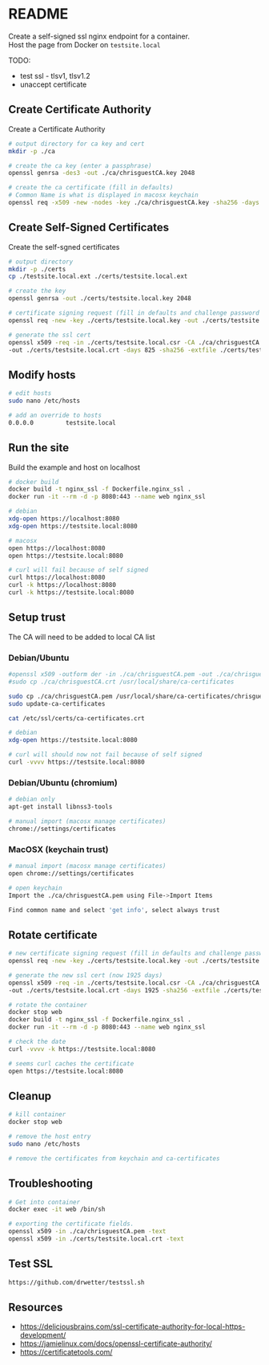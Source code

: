 # README

Create a self-signed ssl nginx endpoint for a container.  
Host the page from Docker on `testsite.local`

TODO:

* test ssl - tlsv1, tlsv1.2
* unaccept certificate

## Create Certificate Authority

Create a Certificate Authority  

```sh
# output directory for ca key and cert
mkdir -p ./ca    

# create the ca key (enter a passphrase)
openssl genrsa -des3 -out ./ca/chrisguestCA.key 2048

# create the ca certificate (fill in defaults)
# Common Name is what is displayed in macosx keychain
openssl req -x509 -new -nodes -key ./ca/chrisguestCA.key -sha256 -days 365 -out ./ca/chrisguestCA.pem
```

## Create Self-Signed Certificates

Create the self-sgned certificates  

```sh
# output directory
mkdir -p ./certs    
cp ./testsite.local.ext ./certs/testsite.local.ext

# create the key
openssl genrsa -out ./certs/testsite.local.key 2048

# certificate signing request (fill in defaults and challenge password as "challenge")
openssl req -new -key ./certs/testsite.local.key -out ./certs/testsite.local.csr

# generate the ssl cert
openssl x509 -req -in ./certs/testsite.local.csr -CA ./ca/chrisguestCA.pem -CAkey ./ca/chrisguestCA.key -CAcreateserial \
-out ./certs/testsite.local.crt -days 825 -sha256 -extfile ./certs/testsite.local.ext
```

## Modify hosts

```sh
# edit hosts
sudo nano /etc/hosts 

# add an override to hosts
0.0.0.0         testsite.local
```

## Run the site

Build the example and host on localhost  

```sh
# docker build 
docker build -t nginx_ssl -f Dockerfile.nginx_ssl .             
docker run -it --rm -d -p 8080:443 --name web nginx_ssl

# debian
xdg-open https://localhost:8080
xdg-open https://testsite.local:8080  

# macosx
open https://localhost:8080
open https://testsite.local:8080  

# curl will fail because of self signed
curl https://localhost:8080     
curl -k https://localhost:8080  
curl -k https://testsite.local:8080     
```

## Setup trust

The CA will need to be added to local CA list  

### Debian/Ubuntu

```sh
#openssl x509 -outform der -in ./ca/chrisguestCA.pem -out ./ca/chrisguestCA.crt
#sudo cp ./ca/chrisguestCA.crt /usr/local/share/ca-certificates

sudo cp ./ca/chrisguestCA.pem /usr/local/share/ca-certificates/chrisguestCA.crt
sudo update-ca-certificates

cat /etc/ssl/certs/ca-certificates.crt      

# debian
xdg-open https://testsite.local:8080

# curl will should now not fail because of self signed
curl -vvvv https://testsite.local:8080     
```

### Debian/Ubuntu (chromium)

```sh
# debian only
apt-get install libnss3-tools

# manual import (macosx manage certificates)
chrome://settings/certificates
```

### MacOSX (keychain trust)

```sh
# manual import (macosx manage certificates)
open chrome://settings/certificates

# open keychain
Import the ./ca/chrisguestCA.pem using File->Import Items

Find common name and select 'get info', select always trust
```

## Rotate certificate

```sh
# new certificate signing request (fill in defaults and challenge password as "challenge")
openssl req -new -key ./certs/testsite.local.key -out ./certs/testsite.local.csr

# generate the new ssl cert (now 1925 days)
openssl x509 -req -in ./certs/testsite.local.csr -CA ./ca/chrisguestCA.pem -CAkey ./ca/chrisguestCA.key -CAcreateserial \
-out ./certs/testsite.local.crt -days 1925 -sha256 -extfile ./certs/testsite.local.ext

# rotate the container
docker stop web
docker build -t nginx_ssl -f Dockerfile.nginx_ssl .             
docker run -it --rm -d -p 8080:443 --name web nginx_ssl

# check the date
curl -vvvv -k https://testsite.local:8080

# seems curl caches the certificate
open https://testsite.local:8080  
```

## Cleanup

```sh
# kill container
docker stop web

# remove the host entry
sudo nano /etc/hosts 

# remove the certificates from keychain and ca-certificates
```

## Troubleshooting

```sh
# Get into container
docker exec -it web /bin/sh 

# exporting the certificate fields.
openssl x509 -in ./ca/chrisguestCA.pem -text   
openssl x509 -in ./certs/testsite.local.crt -text 
```

## Test SSL

```sh
https://github.com/drwetter/testssl.sh
```

## Resources

* https://deliciousbrains.com/ssl-certificate-authority-for-local-https-development/
* https://jamielinux.com/docs/openssl-certificate-authority/
* https://certificatetools.com/
